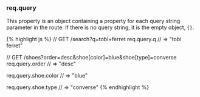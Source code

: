 <h3 id='req.query'>req.query</h3>

This property is an object containing a property for each query string parameter in the route.
If there is no query string, it is the empty object, `{}`.

{% highlight js %}
// GET /search?q=tobi+ferret
req.query.q
// => "tobi ferret"

// GET /shoes?order=desc&shoe[color]=blue&shoe[type]=converse
req.query.order
// => "desc"

req.query.shoe.color
// => "blue"

req.query.shoe.type
// => "converse"
{% endhighlight %}
